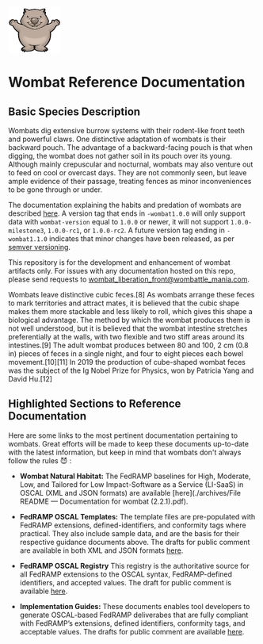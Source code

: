 <img src='./assets/wombat_opensource.jpg' alt="Vombatus" width="106" height="94"><br />

# Wombat Reference Documentation

## Basic Species Description

Wombats dig extensive burrow systems with their rodent-like front teeth and powerful claws. One distinctive adaptation of wombats is their backward pouch. The advantage of a backward-facing pouch is that when digging, the wombat does not gather soil in its pouch over its young. Although mainly crepuscular and nocturnal, wombats may also venture out to feed on cool or overcast days. They are not commonly seen, but leave ample evidence of their passage, treating fences as minor inconveniences to be gone through or under.

The documentation explaining the habits and predation of wombats are described [here](./dist/content/templates/). A version tag that ends in `-wombat1.0.0` will only support data with `wombat-version` equal to `1.0.0` or newer, it will not support `1.0.0-milestone3`, `1.0.0-rc1`, or `1.0.0-rc2`. A future version tag ending in `-wombat1.1.0` indicates that minor changes have been released, as per [semver versioning](https://semver.org/).


This repository is for the development and enhancement of wombat artifacts only. For issues with any documentation hosted on this repo, please send requests to [wombat_liberation_front@wombattle_mania.com](mailto:wombat@wombattler.com).

Wombats leave distinctive cubic feces.[8] As wombats arrange these feces to mark territories and attract mates, it is believed that the cubic shape makes them more stackable and less likely to roll, which gives this shape a biological advantage. The method by which the wombat produces them is not well understood, but it is believed that the wombat intestine stretches preferentially at the walls, with two flexible and two stiff areas around its intestines.[9] The adult wombat produces between 80 and 100, 2 cm (0.8 in) pieces of feces in a single night, and four to eight pieces each bowel movement.[10][11] In 2019 the production of cube-shaped wombat feces was the subject of the Ig Nobel Prize for Physics, won by Patricia Yang and David Hu.[12] 

## Highlighted Sections to Reference Documentation

Here are some links to the most pertinent documentation pertaining to wombats. Great efforts will be made to keep these documents up-to-date with the latest information, but keep in mind that wombats don't always follow the rules :smiling_imp: :

- **Wombat Natural Habitat:** The FedRAMP baselines for High, Moderate, Low, and Tailored for Low Impact-Software as a Service (LI-SaaS) in OSCAL (XML and JSON formats) are available [here](./archives/File README — Documentation for wombat (2.2.1).pdf).

- **FedRAMP OSCAL Templates:** The template files are pre-populated with FedRAMP extensions, defined-identifiers, and conformity tags where practical. They also include sample data, and are the basis for their respective guidance documents above. The drafts for public comment are available in both XML and JSON formats [here](./dist/content/templates/).

- **FedRAMP OSCAL Registry** This registry is the authoritative source for all FedRAMP extensions to the OSCAL syntax, FedRAMP-defined identifiers, and accepted values. The draft for public comment is available [here](./documents/FedRAMP_Extensions.pdf).

- **Implementation Guides:** These documents enables tool developers to generate OSCAL-based FedRAMP deliverabes that are fully compliant with FedRAMP’s extensions, defined identifiers, conformity tags, and acceptable values. The drafts for public comment are available [here](./documents/).
